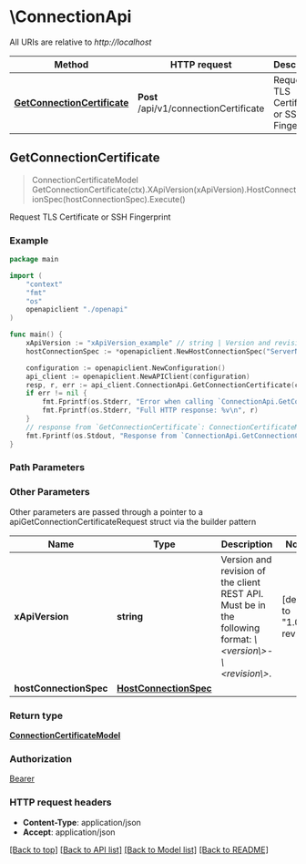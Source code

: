 # \ConnectionApi

All URIs are relative to *http://localhost*

Method | HTTP request | Description
------------- | ------------- | -------------
[**GetConnectionCertificate**](ConnectionApi.md#GetConnectionCertificate) | **Post** /api/v1/connectionCertificate | Request TLS Certificate or SSH Fingerprint



## GetConnectionCertificate

> ConnectionCertificateModel GetConnectionCertificate(ctx).XApiVersion(xApiVersion).HostConnectionSpec(hostConnectionSpec).Execute()

Request TLS Certificate or SSH Fingerprint



### Example

```go
package main

import (
    "context"
    "fmt"
    "os"
    openapiclient "./openapi"
)

func main() {
    xApiVersion := "xApiVersion_example" // string | Version and revision of the client REST API. Must be in the following format: *\\<version\\>-\\<revision\\>*.  (default to "1.0-rev1")
    hostConnectionSpec := *openapiclient.NewHostConnectionSpec("ServerName_example", "CredentialsId_example", openapiclient.EManagedServerType("WindowsHost")) // HostConnectionSpec | 

    configuration := openapiclient.NewConfiguration()
    api_client := openapiclient.NewAPIClient(configuration)
    resp, r, err := api_client.ConnectionApi.GetConnectionCertificate(context.Background()).XApiVersion(xApiVersion).HostConnectionSpec(hostConnectionSpec).Execute()
    if err != nil {
        fmt.Fprintf(os.Stderr, "Error when calling `ConnectionApi.GetConnectionCertificate``: %v\n", err)
        fmt.Fprintf(os.Stderr, "Full HTTP response: %v\n", r)
    }
    // response from `GetConnectionCertificate`: ConnectionCertificateModel
    fmt.Fprintf(os.Stdout, "Response from `ConnectionApi.GetConnectionCertificate`: %v\n", resp)
}
```

### Path Parameters



### Other Parameters

Other parameters are passed through a pointer to a apiGetConnectionCertificateRequest struct via the builder pattern


Name | Type | Description  | Notes
------------- | ------------- | ------------- | -------------
 **xApiVersion** | **string** | Version and revision of the client REST API. Must be in the following format: *\\&lt;version\\&gt;-\\&lt;revision\\&gt;*.  | [default to &quot;1.0-rev1&quot;]
 **hostConnectionSpec** | [**HostConnectionSpec**](HostConnectionSpec.md) |  | 

### Return type

[**ConnectionCertificateModel**](ConnectionCertificateModel.md)

### Authorization

[Bearer](../README.md#Bearer)

### HTTP request headers

- **Content-Type**: application/json
- **Accept**: application/json

[[Back to top]](#) [[Back to API list]](../README.md#documentation-for-api-endpoints)
[[Back to Model list]](../README.md#documentation-for-models)
[[Back to README]](../README.md)

